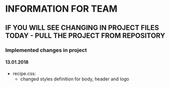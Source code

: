 # INFORMATION FOR TEAM

## IF YOU WILL SEE CHANGING IN PROJECT FILES TODAY - PULL THE PROJECT FROM REPOSITORY


### Implemented changes in project 

#### 13.01.2018


- recipe.css:
	- changed styles definition for body, header and logo
